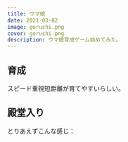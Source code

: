 ```yaml
---
title: ウマ娘
date: 2021-03-02
image: gorushi.png
cover: gorushi.png
description: ウマ娘育成ゲーム始めてみた。
---
```


## 育成
スピード重視短距離が育てやすいらしい。

## 殿堂入り
とりあえずこんな感じ：
<Image filename="umamusume.png"/>

